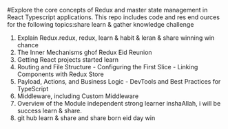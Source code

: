 #Explore the core concepts of Redux and master state management in React Typescript applications. This repo includes code and res end ources for the following topics:share learn & gather knowledge challenge 

1. Explain Redux.redux, redux, learn & habit & leran & share winning win chance
2. The Inner Mechanisms ghof Redux Eid Reunion
3. Getting React projects started learn
4. Routing and File Structure - Configuring the First Slice - Linking Components with Redux Store
5. Payload, Actions, and Business Logic - DevTools and Best Practices for TypeScript
6. Middleware, including Custom Middleware
7. Overview of the Module independent strong learner inshaAllah, i will be success learn & share.
8. git hub learn & share and share born eid day win
